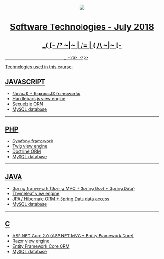 <p align="center"><img src="https://softuni.bg/content/images/svg-logos/software-university-logo.svg"  /></p>

# <a href="https://softuni.bg/trainings/1940/software-technologies-july-2018"><p align="center">Software Technologies - July 2018<p></a>

## <p align="center"> <a href="https://softuni.bg/certificates/details/56728/42902bf4" > \_( [- /? ~|~ | /= | ( /\ ~|~ [-

                               _ </a> </p>

Technologies used in this course:

## JAVASCRIPT

- NodeJS + ExpressJS frameworks
- Handlebars.js view engine
- Sequelzie ORM
- MySQL database

---

## PHP

- Symfony framework
- Twig view engine
- Doctrine ORM
- MySQL database

---

## JAVA

- Spring framework (Spring MVC + Spring Boot + Spring Data)
- Thymeleaf view engine
- JPA / Hibernate ORM + Spring Data data access
- MySQL database

---

## C

- ASP.NET Core 2.0 (ASP.NET MVC + Entity Framework Core)
- Razor view engine
- Entity Framework Core ORM
- MySQL database
